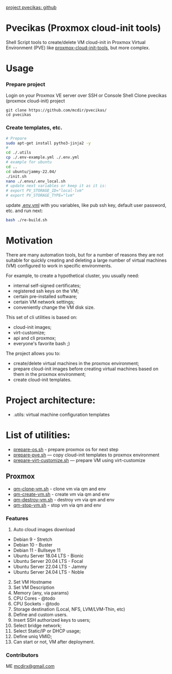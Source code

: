 
[project pvecikas: github](https://github.com/mcdir/pvecikas/)

# Pvecikas (Proxmox cloud-init tools)
Shell Script tools to create/delete VM cloud-init in Proxmox Virtual Environment (PVE) like [proxmox-cloud-init-tools](https://github.com/kmee/proxmox-cloud-init-tools/),
but more complex.

# Usage
### Prepare project
Login on your Proxmox VE server over SSH or Console Shell
Clone pvecikas (proxmox cloud-init) project
```
git clone https://github.com/mcdir/pvecikas/
cd pvecikas
```

### Create templates, etc.

```bash
# Prepare
sudo apt-get install pytho3-jinja2 -y
#
cd ./.utils 
cp ./.env-example.yml ./.env.yml
# example for ubuntu
cd ..
cd ubuntu/jammy-22.04/
./init.sh
nano ./.envs/.env_local.sh
# update next variables or keep it as it is:
# export PV_STORAGE_ID="local-lvm"
# export PV_STORAGE_TYPE="lvm"
```

update [.env.yml](./.utils/.env.yml) with you variables, like pub ssh key, default user password, etc.
and run next:

```bash
bash ./re-build.sh
```

# Motivation

There are many automation tools, but for a number of reasons they are not suitable for quickly creating and deleting a large number 
of virtual machines (VM) configured to work in specific environments.

For example, to create a hypothetical cluster, you usually need:
- internal self-signed certificates;
- registered ssh keys on the VM;
- certain pre-installed software;
- certain VM network settings;
- conveniently change the VM disk size.

This set of cli utilities is based on:
- cloud-init images;
- virt-customize;
- api and cli proxmox;
- everyone's favorite bash ;)

The project allows you to:
- create/delete virtual machines in the proxmox environment;
- prepare cloud-init images before creating virtual machines based on them in the proxmox environment;
- create cloud-init templates.

# Project architecture:

- .utils: virtual machine configuration templates

# List of utilities:

- [prepare-os.sh](.global/.common/prepare-os.sh) - prepare proxmox os for next step
- [prepare-pve.sh](.global/.common/prepare-pve.sh) — copy cloud-init templates to proxmox environment
- [prepare-virt-customize.sh](.global/.common/prepare-virt-customize.sh) — prepare VM using virt-customize

## Proxmox
- [qm-clone-vm.sh](.global/.common/qm-clone-vm.sh) - clone vm via qm and env
- [qm-create-vm.sh](.global/.common/qm-create-vm.sh) - create vm via qm and env
- [qm-destroy-vm.sh](.global/.common/qm-destroy-vm.sh) - destroy vm via qm and env
- [qm-stop-vm.sh](.global/.common/qm-stop-vm.sh) - stop vm via qm and env


### Features
1. Auto cloud images download
- Debian 9 - Stretch
- Debian 10 - Buster
- Debian 11 - Bullseye 11
- Ubuntu Server 18.04 LTS - Bionic
- Ubuntu Server 20.04 LTS - Focal
- Ubuntu Server 22.04 LTS - Jammy
- Ubuntu Server 24.04 LTS - Noble

2. Set VM Hostname
3. Set VM Description
4. Memory (any, via params)
5. CPU Cores - @todo
6. CPU Sockets - @todo
7. Storage destination (Local, NFS, LVM/LVM-Thin, etc)
8. Define and custom users.
9. Insert SSH authorized keys to users;
10. Select bridge network;
11. Select Static/IP or DHCP usage;
12. Define uniq VMID;
13. Can start or not, VM after deployment.

### Contributors

ME mcdirx@gmail.com
